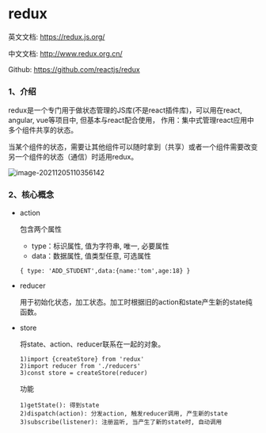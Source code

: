 # redux

英文文档: https://redux.js.org/

中文文档: http://www.redux.org.cn/

Github: https://github.com/reactjs/redux

### 1、介绍

redux是一个专门用于做状态管理的JS库(不是react插件库)，可以用在react, angular, vue等项目中, 但基本与react配合使用， 作用：集中式管理react应用中多个组件共享的状态。

当某个组件的状态，需要让其他组件可以随时拿到（共享）或者一个组件需要改变另一个组件的状态（通信）时适用redux。

![image-20211205110356142](C:\Users\86155\AppData\Roaming\Typora\typora-user-images\image-20211205110356142.png)

### 2、核心概念

- action

  包含两个属性

  - type：标识属性, 值为字符串, 唯一, 必要属性
  - data：数据属性, 值类型任意, 可选属性

  ```
  { type: 'ADD_STUDENT',data:{name:'tom',age:18} }
  ```

- reducer

  用于初始化状态，加工状态。加工时根据旧的action和state产生新的state纯函数。

- store

  将state、action、reducer联系在一起的对象。

  ```
  1)import {createStore} from 'redux'
  2)import reducer from './reducers'
  3)const store = createStore(reducer)
  ```

  功能

  ```
  1)getState(): 得到state
  2)dispatch(action): 分发action, 触发reducer调用, 产生新的state
  3)subscribe(listener): 注册监听, 当产生了新的state时, 自动调用
  ```

  